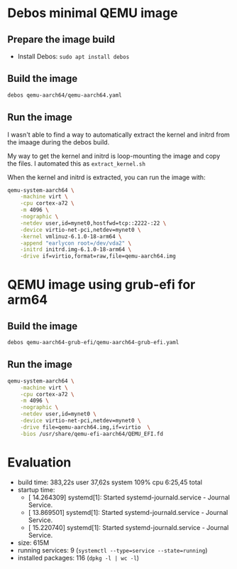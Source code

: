 # Debos minimal QEMU image

## Prepare the image build

- Install Debos: `sudo apt install debos`

## Build the image

```bash
debos qemu-aarch64/qemu-aarch64.yaml
```

## Run the image

I wasn't able to find a way to automatically extract the kernel and initrd from the imaage during the debos build.

My way to get the kernel and initrd is loop-mounting the image and copy the files.
I automated this as `extract_kernel.sh`

When the kernel and initrd is extracted, you can run the image with:

```bash
qemu-system-aarch64 \
	-machine virt \
	-cpu cortex-a72 \
	-m 4096 \
	-nographic \
	-netdev user,id=mynet0,hostfwd=tcp::2222-:22 \
	-device virtio-net-pci,netdev=mynet0 \
	-kernel vmlinuz-6.1.0-18-arm64 \
	-append "earlycon root=/dev/vda2" \
  	-initrd initrd.img-6.1.0-18-arm64 \
  	-drive if=virtio,format=raw,file=qemu-aarch64.img
```

# QEMU image using grub-efi for arm64

## Build the image

```bash
debos qemu-aarch64-grub-efi/qemu-aarch64-grub-efi.yaml
```

## Run the image

```bash
qemu-system-aarch64 \
	-machine virt \
	-cpu cortex-a72 \
	-m 4096 \
	-nographic \
	-netdev user,id=mynet0 \
	-device virtio-net-pci,netdev=mynet0 \
	-drive file=qemu-aarch64.img,if=virtio  \
	-bios /usr/share/qemu-efi-aarch64/QEMU_EFI.fd
```

# Evaluation

- build time: 383,22s user 37,62s system 109% cpu 6:25,45 total
- startup time:
  - [   14.264309] systemd[1]: Started systemd-journald.service - Journal Service.
  - [   13.869501] systemd[1]: Started systemd-journald.service - Journal Service.
  - [   15.220740] systemd[1]: Started systemd-journald.service - Journal Service.
- size: 615M
- running services: 9 (`systemctl --type=service --state=running`)
- installed packages: 116 (`dpkg -l | wc -l`)
